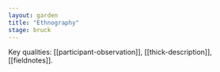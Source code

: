 ```yaml
---  
layout: garden
title: "Ethnography"
stage: bruck
---
```


Key qualities: [[participant-observation]], [[thick-description]], [[fieldnotes]].